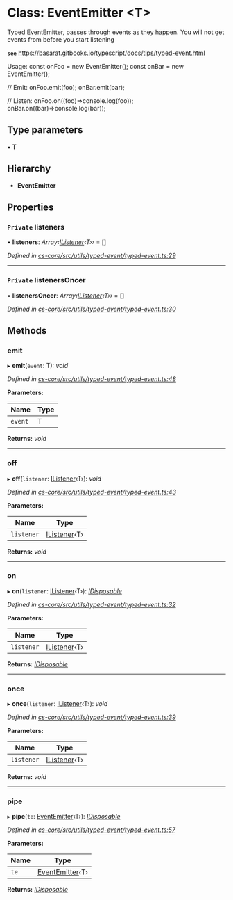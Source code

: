 # Class: EventEmitter <**T**>

Typed EventEmitter, passes through events as they happen.
You will not get events from before you start listening

**`see`** https://basarat.gitbooks.io/typescript/docs/tips/typed-event.html

Usage:
const onFoo = new EventEmitter<Foo>();
const onBar = new EventEmitter<Bar>();

// Emit:
onFoo.emit(foo);
onBar.emit(bar);

// Listen:
onFoo.on((foo)=>console.log(foo));
onBar.on((bar)=>console.log(bar));

## Type parameters

▪ **T**

## Hierarchy

* **EventEmitter**

## Properties

### `Private` listeners

• **listeners**: *Array‹[IListener](../modules/_cs_core_src_utils_typed_event_typed_event_.md#ilistener)‹T››* =  []

*Defined in [cs-core/src/utils/typed-event/typed-event.ts:29](https://github.com/TNOCS/csnext/blob/40018c3a/packages/cs-core/src/utils/typed-event/typed-event.ts#L29)*

___

### `Private` listenersOncer

• **listenersOncer**: *Array‹[IListener](../modules/_cs_core_src_utils_typed_event_typed_event_.md#ilistener)‹T››* =  []

*Defined in [cs-core/src/utils/typed-event/typed-event.ts:30](https://github.com/TNOCS/csnext/blob/40018c3a/packages/cs-core/src/utils/typed-event/typed-event.ts#L30)*

## Methods

###  emit

▸ **emit**(`event`: T): *void*

*Defined in [cs-core/src/utils/typed-event/typed-event.ts:48](https://github.com/TNOCS/csnext/blob/40018c3a/packages/cs-core/src/utils/typed-event/typed-event.ts#L48)*

**Parameters:**

Name | Type |
------ | ------ |
`event` | T |

**Returns:** *void*

___

###  off

▸ **off**(`listener`: [IListener](../modules/_cs_core_src_utils_typed_event_typed_event_.md#ilistener)‹T›): *void*

*Defined in [cs-core/src/utils/typed-event/typed-event.ts:43](https://github.com/TNOCS/csnext/blob/40018c3a/packages/cs-core/src/utils/typed-event/typed-event.ts#L43)*

**Parameters:**

Name | Type |
------ | ------ |
`listener` | [IListener](../modules/_cs_core_src_utils_typed_event_typed_event_.md#ilistener)‹T› |

**Returns:** *void*

___

###  on

▸ **on**(`listener`: [IListener](../modules/_cs_core_src_utils_typed_event_typed_event_.md#ilistener)‹T›): *[IDisposable](../interfaces/_cs_core_src_utils_typed_event_typed_event_.idisposable.md)*

*Defined in [cs-core/src/utils/typed-event/typed-event.ts:32](https://github.com/TNOCS/csnext/blob/40018c3a/packages/cs-core/src/utils/typed-event/typed-event.ts#L32)*

**Parameters:**

Name | Type |
------ | ------ |
`listener` | [IListener](../modules/_cs_core_src_utils_typed_event_typed_event_.md#ilistener)‹T› |

**Returns:** *[IDisposable](../interfaces/_cs_core_src_utils_typed_event_typed_event_.idisposable.md)*

___

###  once

▸ **once**(`listener`: [IListener](../modules/_cs_core_src_utils_typed_event_typed_event_.md#ilistener)‹T›): *void*

*Defined in [cs-core/src/utils/typed-event/typed-event.ts:39](https://github.com/TNOCS/csnext/blob/40018c3a/packages/cs-core/src/utils/typed-event/typed-event.ts#L39)*

**Parameters:**

Name | Type |
------ | ------ |
`listener` | [IListener](../modules/_cs_core_src_utils_typed_event_typed_event_.md#ilistener)‹T› |

**Returns:** *void*

___

###  pipe

▸ **pipe**(`te`: [EventEmitter](_cs_core_src_utils_typed_event_typed_event_.eventemitter.md)‹T›): *[IDisposable](../interfaces/_cs_core_src_utils_typed_event_typed_event_.idisposable.md)*

*Defined in [cs-core/src/utils/typed-event/typed-event.ts:57](https://github.com/TNOCS/csnext/blob/40018c3a/packages/cs-core/src/utils/typed-event/typed-event.ts#L57)*

**Parameters:**

Name | Type |
------ | ------ |
`te` | [EventEmitter](_cs_core_src_utils_typed_event_typed_event_.eventemitter.md)‹T› |

**Returns:** *[IDisposable](../interfaces/_cs_core_src_utils_typed_event_typed_event_.idisposable.md)*
